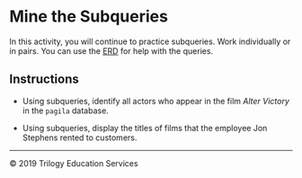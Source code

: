 # Mine the Subqueries

In this activity, you will continue to practice subqueries. Work individually or in pairs. You can use the [ERD](http://www.postgresqltutorial.com/postgresql-sample-database/) for help with the queries.

## Instructions

* Using subqueries, identify all actors who appear in the film *Alter Victory* in the `pagila` database.

* Using subqueries, display the titles of films that the employee Jon Stephens rented to customers.

- - - 

© 2019 Trilogy Education Services
